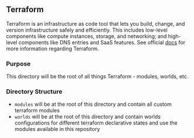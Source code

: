 ## Terraform
Terraform is an infrastructure as code tool that lets you build, change, and version infrastructure safely and efficiently. This includes low-level components like compute instances, storage, and networking; and high-level components like DNS entries and SaaS features. See official [docs](developer.hashicorp.com/terraform?product_intent=terraform) for more information regarding Terraform.

### Purpose
This directory will be the root of all things Terraform - modules, worlds, etc.

### Directory Structure
- `modules` will be at the root of this directory and contain all custom terraform modules
- `worlds` will be at the root of this directory and contain worlds configurations for different terraform declarative states and use the modules available in this repository